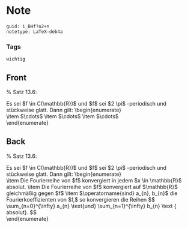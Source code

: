 # Note
```
guid: i_BHf?o2+n
notetype: LaTeX-deb4a
```

### Tags
```
wichtig
```

## Front
% Satz 13.6: <div>
</div><div>Es sei $f \in C(\mathbb{R})$ und $f$ sei $2 \pi$ -periodisch und stückweise glatt. Dann gilt:
\begin{enumerate}</div><div>\item $\cdots$
\item $\cdots$
\item $\cdots$</div><div>\end{enumerate}</div><div>
</div>

## Back
% Satz 13.6: <div>
</div><div>Es sei $f \in C(\mathbb{R})$ und $f$ sei $2 \pi$ -periodisch und stückweise glatt. Dann gilt:
\begin{enumerate}</div><div>\item Die Fourierreihe von $f$ konvergiert in jedem $x \in \mathbb{R}$ absolut.
\item Die Fourierreihe von $f$ konvergiert auf $\mathbb{R}$ gleichmäßig gegen $f$
\item $\operatorname{sind} a_{n}, b_{n}$ die Fourierkoeffizienten von $f,$ so konvergieren die Reihen
$$
\sum_{n=0}^{\infty} a_{n} \text{und} \sum_{n=1}^{\infty} b_{n} \text { absolut}.
$$</div><div>\end{enumerate}</div><div>
</div>

